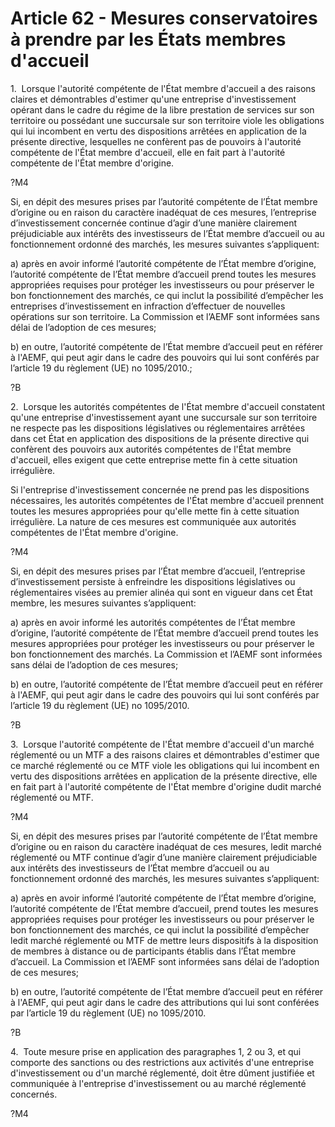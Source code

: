 # Article 62 - Mesures conservatoires à prendre par les États membres d'accueil


1.  Lorsque l'autorité compétente de l'État membre d'accueil a des raisons claires et démontrables d'estimer qu'une entreprise d'investissement opérant dans le cadre du régime de la libre prestation de services sur son territoire ou possédant une succursale sur son territoire viole les obligations qui lui incombent en vertu des dispositions arrêtées en application de la présente directive, lesquelles ne confèrent pas de pouvoirs à l'autorité compétente de l'État membre d'accueil, elle en fait part à l'autorité compétente de l'État membre d'origine.

?M4

Si, en dépit des mesures prises par l’autorité compétente de l’État membre d’origine ou en raison du caractère inadéquat de ces mesures, l’entreprise d’investissement concernée continue d’agir d’une manière clairement préjudiciable aux intérêts des investisseurs de l’État membre d’accueil ou au fonctionnement ordonné des marchés, les mesures suivantes s’appliquent:

a) après en avoir informé l’autorité compétente de l’État membre d’origine, l’autorité compétente de l’État membre d’accueil prend toutes les mesures appropriées requises pour protéger les investisseurs ou pour préserver le bon fonctionnement des marchés, ce qui inclut la possibilité d’empêcher les entreprises d’investissement en infraction d’effectuer de nouvelles opérations sur son territoire. La Commission et l’AEMF sont informées sans délai de l’adoption de ces mesures;

b) en outre, l’autorité compétente de l’État membre d’accueil peut en référer à l'AEMF, qui peut agir dans le cadre des pouvoirs qui lui sont conférés par l’article 19 du règlement (UE) no 1095/2010.;

?B

2.  Lorsque les autorités compétentes de l'État membre d'accueil constatent qu'une entreprise d'investissement ayant une succursale sur son territoire ne respecte pas les dispositions législatives ou réglementaires arrêtées dans cet État en application des dispositions de la présente directive qui confèrent des pouvoirs aux autorités compétentes de l'État membre d'accueil, elles exigent que cette entreprise mette fin à cette situation irrégulière.

Si l'entreprise d'investissement concernée ne prend pas les dispositions nécessaires, les autorités compétentes de l'État membre d'accueil prennent toutes les mesures appropriées pour qu'elle mette fin à cette situation irrégulière. La nature de ces mesures est communiquée aux autorités compétentes de l'État membre d'origine.

?M4

Si, en dépit des mesures prises par l’État membre d’accueil, l’entreprise d’investissement persiste à enfreindre les dispositions législatives ou réglementaires visées au premier alinéa qui sont en vigueur dans cet État membre, les mesures suivantes s’appliquent:

a) après en avoir informé les autorités compétentes de l’État membre d’origine, l’autorité compétente de l’État membre d’accueil prend toutes les mesures appropriées pour protéger les investisseurs ou pour préserver le bon fonctionnement des marchés. La Commission et l’AEMF sont informées sans délai de l’adoption de ces mesures;

b) en outre, l’autorité compétente de l’État membre d’accueil peut en référer à l'AEMF, qui peut agir dans le cadre des pouvoirs qui lui sont conférés par l’article 19 du règlement (UE) no 1095/2010.

?B

3.  Lorsque l'autorité compétente de l'État membre d'accueil d'un marché réglementé ou un MTF a des raisons claires et démontrables d'estimer que ce marché réglementé ou ce MTF viole les obligations qui lui incombent en vertu des dispositions arrêtées en application de la présente directive, elle en fait part à l'autorité compétente de l'État membre d'origine dudit marché réglementé ou MTF.

?M4

Si, en dépit des mesures prises par l’autorité compétente de l’État membre d’origine ou en raison du caractère inadéquat de ces mesures, ledit marché réglementé ou MTF continue d’agir d’une manière clairement préjudiciable aux intérêts des investisseurs de l’État membre d’accueil ou au fonctionnement ordonné des marchés, les mesures suivantes s’appliquent:

a) après en avoir informé l’autorité compétente de l’État membre d’origine, l’autorité compétente de l’État membre d’accueil, prend toutes les mesures appropriées requises pour protéger les investisseurs ou pour préserver le bon fonctionnement des marchés, ce qui inclut la possibilité d’empêcher ledit marché réglementé ou MTF de mettre leurs dispositifs à la disposition de membres à distance ou de participants établis dans l’État membre d’accueil. La Commission et l’AEMF sont informées sans délai de l’adoption de ces mesures;

b) en outre, l’autorité compétente de l’État membre d’accueil peut en référer à l'AEMF, qui peut agir dans le cadre des attributions qui lui sont conférées par l’article 19 du règlement (UE) no 1095/2010.

?B

4.  Toute mesure prise en application des paragraphes 1, 2 ou 3, et qui comporte des sanctions ou des restrictions aux activités d'une entreprise d'investissement ou d'un marché réglementé, doit être dûment justifiée et communiquée à l'entreprise d'investissement ou au marché réglementé concernés.

?M4
